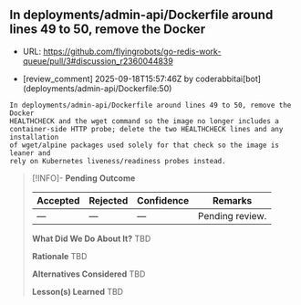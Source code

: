 ## In deployments/admin-api/Dockerfile around lines 49 to 50, remove the Docker

- URL: https://github.com/flyingrobots/go-redis-work-queue/pull/3#discussion_r2360044839

- [review_comment] 2025-09-18T15:57:46Z by coderabbitai[bot] (deployments/admin-api/Dockerfile:50)

```text
In deployments/admin-api/Dockerfile around lines 49 to 50, remove the Docker
HEALTHCHECK and the wget command so the image no longer includes a
container-side HTTP probe; delete the two HEALTHCHECK lines and any installation
of wget/alpine packages used solely for that check so the image is leaner and
rely on Kubernetes liveness/readiness probes instead.
```

> [!INFO]- **Pending**
> **Outcome**
> 
> | Accepted | Rejected | Confidence | Remarks |
> |----------|----------|------------|---------|
> | — | — | — | Pending review. |
>
> **What Did We Do About It?**
> TBD
>
> **Rationale**
> TBD
>
> **Alternatives Considered**
> TBD
>
> **Lesson(s) Learned**
> TBD
